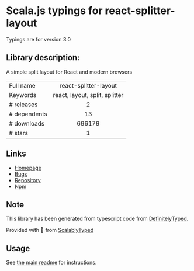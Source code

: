 
# Scala.js typings for react-splitter-layout

Typings are for version 3.0

## Library description:
A simple split layout for React and modern browsers

|                    |                 |
| ------------------ | :-------------: |
| Full name          | react-splitter-layout |
| Keywords           | react, layout, split, splitter |
| # releases         | 2 |
| # dependents       | 13 |
| # downloads        | 696179 |
| # stars            | 1 |

## Links
- [Homepage](https://github.com/zesik/react-splitter-layout#readme)
- [Bugs](https://github.com/zesik/react-splitter-layout/issues)
- [Repository](https://github.com/zesik/react-splitter-layout)
- [Npm](https://www.npmjs.com/package/react-splitter-layout)
    


## Note
This library has been generated from typescript code from [DefinitelyTyped](https://definitelytyped.org).

Provided with :purple_heart: from [ScalablyTyped](https://github.com/oyvindberg/ScalablyTyped)

## Usage
See [the main readme](../../readme.md) for instructions.


